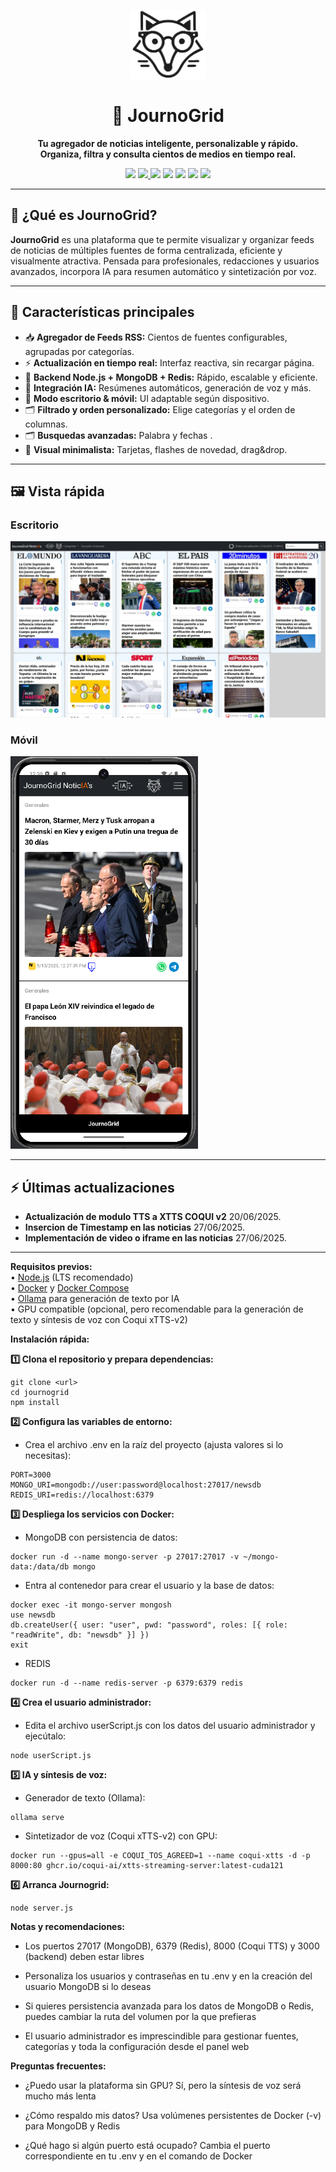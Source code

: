 
<p align="center">
  <img src="https://github.com/alberotay/journogrid/blob/main/public/logos/zorritoIA.svg" height="110" alt="JournoGrid logo">
</p>

<h1 align="center">📰 JournoGrid</h1>
<p align="center">
  <b>Tu agregador de noticias inteligente, personalizable y rápido.<br>Organiza, filtra y consulta cientos de medios en tiempo real.</b>
</p>
<p align="center">
  <a href="https://nodejs.org/"><img src="https://img.shields.io/badge/Node.js-18.x-brightgreen?logo=node.js"></a>
  <a href="https://www.npmjs.com/">
  <img src="https://img.shields.io/badge/npm-%23CB3837.svg?logo=npm&logoColor=white">
</a>
  <a href="https://www.mongodb.com/"><img src="https://img.shields.io/badge/MongoDB-%20v6.0-success?logo=mongodb"></a>
  <a href="https://redis.io/"><img src="https://img.shields.io/badge/Redis-7.x-critical?logo=redis"></a>
  <a href="https://expressjs.com/"><img src="https://img.shields.io/badge/Express.js-4.x-grey?logo=express"></a>
<a href="https://www.docker.com/"><img src="https://img.shields.io/badge/Docker-%230db7ed.svg?logo=docker&logoColor=white"></a>
<a href="https://ollama.com/"><img src="https://img.shields.io/badge/Ollama-LLM-5f5fff?logo=OpenAI"></a>
</p>

---

## 🌟 ¿Qué es JournoGrid?

**JournoGrid** es una plataforma que te permite visualizar y organizar feeds de noticias de múltiples fuentes de forma centralizada, eficiente y visualmente atractiva. Pensada para profesionales, redacciones y usuarios avanzados, incorpora IA para resumen automático y sintetización por voz.

---

## 🚀 Características principales

- 📥 **Agregador de Feeds RSS:** Cientos de fuentes configurables, agrupadas por categorías.
- ⚡ **Actualización en tiempo real:** Interfaz reactiva, sin recargar página.
- 💾 **Backend Node.js + MongoDB + Redis:** Rápido, escalable y eficiente.
- 🧠 **Integración IA:** Resúmenes automáticos, generación de voz y más.
- 📱 **Modo escritorio & móvil:** UI adaptable según dispositivo.
- 🗂️ **Filtrado y orden personalizado:** Elige categorías y el orden de columnas.
- 🗂️ **Busquedas avanzadas:** Palabra y  fechas .
- 🎨 **Visual minimalista:** Tarjetas, flashes de novedad, drag&drop.

---

## 🖼️ Vista rápida

### Escritorio
<img src="https://github.com/alberotay/journogrid/blob/main/public/logos/escritorio.jpg" width="700" alt="JournoGrid Desktop" />

### Móvil
<img src="https://github.com/alberotay/journogrid/blob/main/public/logos/mobile.png" width="300" alt="JournoGrid Mobile" />


---

## ⚡ Últimas actualizaciones

-  **Actualización de modulo  TTS a XTTS COQUI v2** 20/06/2025.
-  **Insercion de Timestamp  en las noticias** 27/06/2025.
-  **Implementación de video o iframe en las noticias** 27/06/2025.

-----

**Requisitos previos:**  
• [Node.js](https://nodejs.org/) (LTS recomendado)  
• [Docker](https://www.docker.com/) y [Docker Compose](https://docs.docker.com/compose/)  
• [Ollama](https://ollama.com/) para generación de texto por IA  
• GPU compatible (opcional, pero recomendable para la generación de texto y síntesis de voz con Coqui xTTS-v2)

**Instalación rápida:**  

**1️⃣ Clona el repositorio y prepara dependencias:**  
```
git clone <url>
cd journogrid
npm install
```
**2️⃣ Configura las variables de entorno:**

- Crea el archivo .env en la raíz del proyecto (ajusta valores si lo necesitas):
```
PORT=3000
MONGO_URI=mongodb://user:password@localhost:27017/newsdb
REDIS_URI=redis://localhost:6379
```
**3️⃣ Despliega los servicios con Docker:**

- MongoDB con persistencia de datos:
```
docker run -d --name mongo-server -p 27017:27017 -v ~/mongo-data:/data/db mongo
```
- Entra al contenedor para crear el usuario y la base de datos:
```
docker exec -it mongo-server mongosh
use newsdb
db.createUser({ user: "user", pwd: "password", roles: [{ role: "readWrite", db: "newsdb" }] })
exit
```
- REDIS
```
docker run -d --name redis-server -p 6379:6379 redis
```

**4️⃣ Crea el usuario administrador:**

- Edita el archivo userScript.js con los datos del usuario administrador y ejecútalo:

```
node userScript.js
```

**5️⃣ IA y síntesis de voz:**

- Generador de texto (Ollama):
```
ollama serve
```
- Sintetizador de voz (Coqui xTTS-v2) con GPU:
```
docker run --gpus=all -e COQUI_TOS_AGREED=1 --name coqui-xtts -d -p 8000:80 ghcr.io/coqui-ai/xtts-streaming-server:latest-cuda121
```
**6️⃣ Arranca Journogrid:**
```
node server.js
```
**Notas y recomendaciones:**

- Los puertos 27017 (MongoDB), 6379 (Redis), 8000 (Coqui TTS) y 3000 (backend) deben estar libres

- Personaliza los usuarios y contraseñas en tu .env y en la creación del usuario MongoDB si lo deseas

- Si quieres persistencia avanzada para los datos de MongoDB o Redis, puedes cambiar la ruta del volumen por la que prefieras

- El usuario administrador es imprescindible para gestionar fuentes, categorías y toda la configuración desde el panel web

**Preguntas frecuentes:**

- ¿Puedo usar la plataforma sin GPU? Sí, pero la síntesis de voz será mucho más lenta

- ¿Cómo respaldo mis datos? Usa volúmenes persistentes de Docker (-v) para MongoDB y Redis

- ¿Qué hago si algún puerto está ocupado? Cambia el puerto correspondiente en tu .env y en el comando de Docker